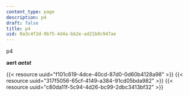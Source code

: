 ```yaml
---
content_type: page
description: p4
draft: false
title: p4
uid: 0a3c4f2d-9b75-4d4a-bb2e-ad21b0c947ae
---
```

p4

**aert** ***aetst*** 

{{< resource uuid="f101c619-4dce-40cd-87d0-0d60b4128a98" >}}
{{< resource uuid="317f5056-65cf-4149-a384-91cd05bda982" >}}
{{< resource uuid="c80da11f-5c94-4d26-bc99-2dbc3413bf32" >}}